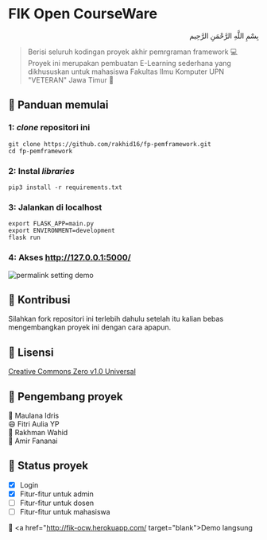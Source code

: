 # FIK Open CourseWare
<p align="right">
بِسْمِ اللَّهِ الرَّحْمَنِ الرَّحِيم 
</p>

> Berisi seluruh kodingan proyek akhir pemrgraman framework  :computer: 
> Proyek ini merupakan pembuatan E-Learning sederhana yang dikhususkan untuk mahasiswa Fakultas Ilmu Komputer UPN "VETERAN" Jawa Timur :school: 

## :memo: Panduan memulai

### 1: <i>clone</i> repositori ini

```
git clone https://github.com/rakhid16/fp-pemframework.git
cd fp-pemframework
```

### 2: Instal <i>libraries</i>

```
pip3 install -r requirements.txt
```

### 3: Jalankan di localhost
```
export FLASK_APP=main.py
export ENVIRONMENT=development
flask run
```

### 4: Akses http://127.0.0.1:5000/
![permalink setting demo](https://i.ibb.co/k09ySM3/Screenshot-from-2020-05-14-22-20-51.png)

## :memo: Kontribusi

Silahkan fork repositori ini terlebih dahulu setelah itu kalian bebas mengembangkan proyek ini dengan cara apapun.

## :memo: Lisensi
<a href="https://github.com/Rakhid16/fp-pemframework/blob/master/LICENSE">Creative Commons Zero v1.0 Universal</a>

## :memo: Pengembang proyek
:man: Maulana Idris<br>
:smile: Fitri Aulia YP<br>
:boy: Rakhman Wahid<br>
:man: Amir Fananai

## :memo: Status proyek
- [x] Login
- [x] Fitur-fitur untuk admin
- [ ] Fitur-fitur untuk dosen
- [ ] Fitur-fitur untuk mahasiswa

:pushpin: <a href="http://fik-ocw.herokuapp.com/ target="blank">Demo langsung</a>
